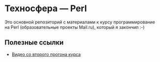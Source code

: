 Техносфера — Perl
=================

Это основной репозиторий с материалами к курсу программирование на Perl (образовательные проекты Mail.ru), который я закончил :-)

Полезные ссылки
---------------

* [Видео со второго прогона курса](https://www.youtube.com/playlist?list=PLrCZzMib1e9pJchUR-KGNJvz2BA6XjIPr)
